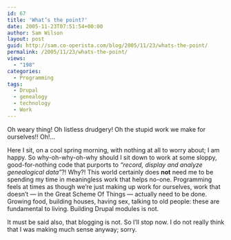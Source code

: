 ```yaml
---
id: 67
title: 'What’s the point?'
date: 2005-11-23T07:51:54+00:00
author: Sam Wilson
layout: post
guid: http://sam.co-operista.com/blog/2005/11/23/whats-the-point/
permalink: /2005/11/23/whats-the-point/
views:
  - "198"
categories:
  - Programming
tags:
  - Drupal
  - genealogy
  - technology
  - Work
---
```

Oh weary thing! Oh listless drudgery! Oh the stupid work we make for ourselves!! Oh!…

Here I sit, on a cool spring morning, with nothing at all to worry about; I am happy. So why-oh-why-oh-why should I sit down to work at some sloppy, good-for-nothing code that purports to _“record, display and analyze genealogical data”_?! Why?! This world certainly does **not** need me to be spending my time in meaningless work that helps no-one. Programming feels at times as though we’re just making up work for ourselves, work that doesn’t — in the Great Scheme Of Things — actually need to be done. Growing food, building houses, having sex, talking to old people: these are fundamental to living. Building Drupal modules is not.

It must be said also, that blogging is not. So I’ll stop now. I do not really think that I was making much sense anyway; sorry.
